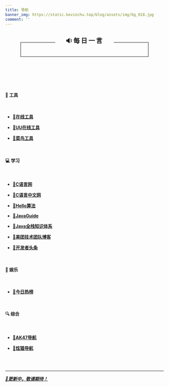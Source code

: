 ```yaml
---
title: 导航
banner_img: https://static.kevinchu.top/blog/assets/img/bg_018.jpg
comment: ''
---
```

<style>

.hitokoto-wrap {
    position: relative;
    top: -30px;
    width: 730px;
    max-width: 80%;
    border: 2px solid #797979;
    border-top: none;
    text-align: center;
    margin: 80px auto;
}

.hitokoto-wrap h1 {
    font-size: 20px;
    position: relative;
    margin-top: -20px;
    display: inline-block;
    letter-spacing: 4px;
    /* color: #797979 */
}

.hitokoto-wrap h1:hover {
    cursor:pointer;
    font-weight: bolder;
}

.hitokoto-wrap p {
    width: 70%;
    margin: auto;
    line-height: 30px;
    /* color: #797979; */
}

.hitokoto-wrap p#hitokoto {
    top: 5px;
    position: relative;
    font-size: 25px;
}

.hitokoto-wrap p#info {
    font-size: 15px;
    margin: 15px auto;
    text-align: right;
}

.hitokoto-border {
    position: absolute;
    height: 2px;
    width: 27%;
    background-color: #797979;
}

.hitokoto-right {
    right: 0;
}

.hitokoto-left {
    left: 0;
}

@media (max-width: 685px) {
    .hitokoto-border {
        width: 18%;
    }
}

@media (max-width: 500px) {
    .hitokoto-wrap {
        margin-top: 60px;
        margin-bottom: 20px;
        border-top: 2px solid #797979;
    }

    .hitokoto-wrap h1 {
        margin: 20px 6px;
    }

    .hitokoto-border {
        display: none;
    }
}

.widget-border {
    display: flex;  
    flex-wrap: wrap;
    justify-content: center;      
}

.widget-item {
    max-width: 180px;
}

</style>
<script src="https://static.kevinchu.top/blog/assets/js/sakura.js"></script>

<div class="hitokoto-wrap">
<div class="hitokoto-border hitokoto-left"></div>
<div class="hitokoto-border hitokoto-right"></div>
<h1 id="refresh">🔉每日一言</h1>
<p id="hitokoto"></p>
<p id="info"></p>
<script>
    function fetchHitokoto() {
        const text = document.querySelector('#hitokoto');
        const info = document.querySelector('#info');
        text.innerText = '挑选中...';
        info.innerText = '';
        fetch('https://v1.hitokoto.cn/?c=a&c=b&c=c&c=d&c=f&c=h&c=i&c=k', {
            cache: "no-store"
            }
        ).then(response => response.json())
        .then(data => {
            text.innerText = data.hitokoto;
            info.innerText = '出自：' + data.from;
        })
        .catch(console.error);
    }
    var refreshBtn = document.getElementById("refresh");
    refreshBtn.onclick = function () {
        fetchHitokoto();
    }
    fetchHitokoto();
</script>
</div>



#### 🔨 工具

<br>

- [**🔗在线工具**](https://tool.lu/)

- [**🔗UU在线工具**](https://uutool.cn/)

- [**🔗菜鸟工具**](https://c.runoob.com/)

<br>

#### 💻 学习

<br>

- [**🔗C语言网**](https://www.dotcpp.com/course/)

- [**🔗C语言中文网**](http://c.biancheng.net/)

- [**🔗Hello算法**](https://www.hello-algo.com/)

- [**🔗JavaGuide**](https://javaguide.cn/)

- [**🔗Java全栈知识体系**](https://www.pdai.tech/)

- [**🔗美团技术团队博客**](https://tech.meituan.com/)

- [**🔗开发者头条**](https://toutiao.io/)

<br>

#### 📱 娱乐

<br>

- [**🔗今日热榜**](https://tophub.today/)

<br>

#### 🔍 综合

<br>

- [**🔗AK47导航**](https://www.ak47s.cn/)

- [**🔗炫猿导航**](https://xydh.fun/)




<br>

<link
  rel="stylesheet"
  href="https://cdn.jsdelivr.net/npm/sakana-widget@2.5.0/lib/sakana.min.css"
/>

<div class="widget-border">
<div id="pokemon-pikachu-widget" class="widget-item"></div>
<div id="pokemon-psyduck-widget" class="widget-item"></div>
<div id="pokemon-slowpoke-widget" class="widget-item"></div>
<div id="pokemon-bulbasaur-widget" class="widget-item"></div>
</div>

<script>
  function initSakanaWidget() {
    const map = new Map([
        ['pokemon-pikachu','https://static.kevinchu.top/blog/assets/img/pokemon-pikachu.png'],
        ['pokemon-psyduck','https://static.kevinchu.top/blog/assets/img/pokemon-psyduck.png'],
        ['pokemon-slowpoke','https://static.kevinchu.top/blog/assets/img/pokemon-slowpoke.png'],
        ['pokemon-bulbasaur','https://static.kevinchu.top/blog/assets/img/pokemon-bulbasaur.png'],
        ['pokemon-charmander','https://static.kevinchu.top/blog/assets/img/pokemon-charmander.png'],
        ['pokemon-squirtle','https://static.kevinchu.top/blog/assets/img/pokemon-squirtle.png'],
        ['pokemon-eevee','https://static.kevinchu.top/blog/assets/img/pokemon-eevee.png'],
        ['pokemon-jigglypuff','https://static.kevinchu.top/blog/assets/img/pokemon-jigglypuff.png'],
        ['pokemon-cubone','https://static.kevinchu.top/blog/assets/img/pokemon-cubone.png'],
        ['pokemon-snorlax','https://static.kevinchu.top/blog/assets/img/pokemon-snorlax.png']
    ]);

    function registerSakana(name, img){
        const widget = SakanaWidget.getCharacter('chisato');
        widget.image = img;
        SakanaWidget.registerCharacter(name, widget);
    }

    map.forEach((val,key) => {
        registerSakana(key,val);
    })
    
    new SakanaWidget({ character: 'pokemon-pikachu' }).mount('#pokemon-pikachu-widget');
    new SakanaWidget({ character: 'pokemon-psyduck' }).mount('#pokemon-psyduck-widget');
    new SakanaWidget({ character: 'pokemon-slowpoke' }).mount('#pokemon-slowpoke-widget');
    new SakanaWidget({ character: 'pokemon-bulbasaur' }).mount('#pokemon-bulbasaur-widget');

  }
</script>

<script
  async
  onload="initSakanaWidget()"
  src="https://cdn.jsdelivr.net/npm/sakana-widget@2.5.0/lib/sakana.min.js"
></script>

<br>

---

[***📌更新中，敬请期待！***]()



